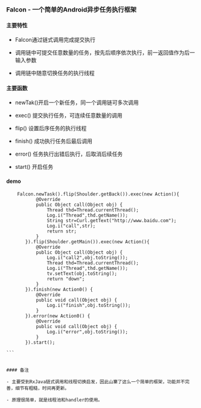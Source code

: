 ### Falcon - 一个简单的Android异步任务执行框架

#### 主要特性

- Falcon通过链式调用完成提交执行


- 调用链中可提交任意数量的任务，按先后顺序依次执行，前一返回值作为后一输入参数


- 调用链中随意切换任务的执行线程

#### 主要函数

- newTak()开启一个新任务，同一个调用链可多次调用

- exec() 提交执行任务，可连续任意数量的调用

- flip() 设置后序任务的执行线程

- finish() 成功执行任务后最后调用

- error() 任务执行出错后执行，后取消后续任务

- start() 开启任务


#### demo

````
    Falcon.newTask().flip(Shoulder.getBack()).exec(new Action(){
           @Override
           public Object call(Object obj) {
               Thread thd=Thread.currentThread();
               Log.i("Thread",thd.getName());
               String str=Curl.getText("http://www.baidu.com");
               Log.i("call",str);
               return str;
           }
       }).flip(Shoulder.getMain()).exec(new Action(){
           @Override
           public Object call(Object obj) {
               Log.i("call2",obj.toString());
               Thread thd=Thread.currentThread();
               Log.i("Thread",thd.getName());
               tv.setText(obj.toString();
               return "down";
           }
       }).finish(new Action0() {
           @Override
           public void call(Object obj) {
               Log.i("finish",obj.toString());
           }
       }).error(new Action0() {
           @Override
           public void call(Object obj) {
               Log.i("error",obj.toString());
           }
       }).start();
    
```


#### 备注

- 主要受到RxJava链式调用和线程切换启发，因此山寨了这么一个简单的框架，功能并不完善，细节有粗糙，时间再更新。

- 原理很简单，就是线程池和handler的使用。







